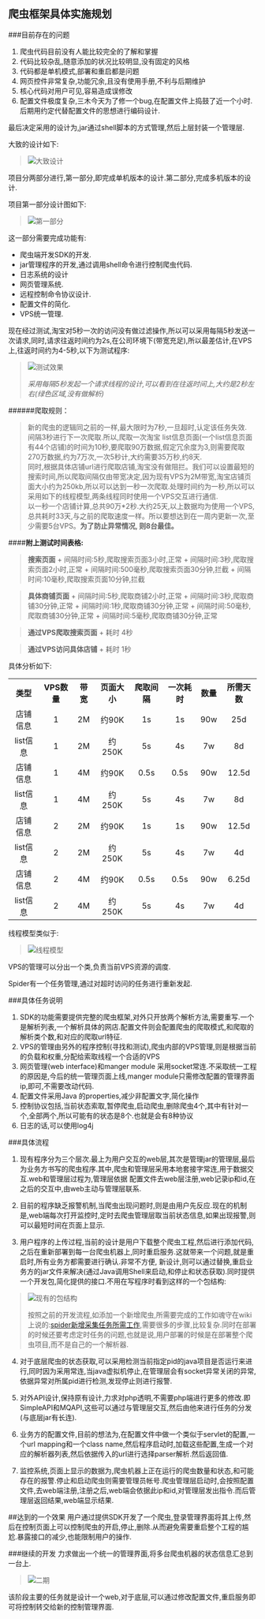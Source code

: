 爬虫框架具体实施规划
---

###目前存在的问题
1. 爬虫代码目前没有人能比较完全的了解和掌握
2. 代码比较杂乱,随意添加的状况比较明显,没有固定的风格
3. 代码都是单机模式,部署和重启都是问题
4. 网页控件非常复杂,功能冗余,且没有使用手册,不利与后期维护
5. 核心代码对用户可见,容易造成误修改
6. 配置文件极度复杂,三木今天为了修一个bug,在配置文件上捣鼓了近一个小时.后期用约定代替配置文件的思想进行编码设计.


最后决定采用的设计为,jar通过shell脚本的方式管理,然后上层封装一个管理层.

大致的设计如下:

> ![大致设计](images/ants-2.jpeg)

项目分两部分进行,第一部分,即完成单机版本的设计.第二部分,完成多机版本的设计.

项目第一部分设计图如下:

> ![第一部分](images/ants-5.jpeg)

这一部分需要完成功能有:

+ 爬虫端开发SDK的开发.
+ jar管理程序的开发,通过调用shell命令进行控制爬虫代码.
+ 日志系统的设计
+ 网页管理系统.
+ 远程控制命令协议设计.
+ 配置文件的简化.
+ VPS统一管理.

现在经过测试,淘宝对5秒一次的访问没有做过滤操作,所以可以采用每隔5秒发送一次请求,同时,请求往返时间约为2s,在公司环境下(带宽充足),所以最差估计,在VPS上,往返时间约为4-5秒,以下为测试程序:

> ![测试效果](images/antsd-1.png)
>
> *采用每隔5秒发起一个请求线程的设计,可以看到在往返时间上,大约是2秒左右(绿色区域,没有做解析)*

######爬取规则：
>新的爬虫的逻辑同之前的一样,最大限时为7秒,一旦超时,认定该任务失效.<br>
间隔3秒进行下一次爬取.所以,爬取一次淘宝 list信息页面(一个list信息页面有44个店铺)的时间为10秒,要爬取90万数据,假定冗余度为3,则需要爬取270万数据,约为7万次,一次5秒计,大约需要35万秒,约8天.<br>
同时,根据具体店铺url进行爬取店铺,淘宝没有做阻拦。我们可以设置最短的搜索时间,所以爬取间隔仅由带宽决定,因为现有VPS为2M带宽,淘宝店铺页面大小约为250kb,所以可以达到一秒一次爬取.处理时间约为一秒,所以可以采用如下的线程模型,两条线程同时使用一个VPS交互进行通信.<br>
以一秒一个店铺计算,总共90万*2秒.大约25天,以上数据均为使用一个VPS,总共耗时33天,与之前的爬取速度一样。所以要想达到在一周内更新一次,至少需要5台VPS。<b>为了防止异常情况, 则8台最佳。</b>

####**附上测试时间表格:**
>**搜索页面**
    + 间隔时间:5秒,爬取搜索页面3小时,正常
    + 间隔时间:3秒,爬取搜索页面2小时,正常
    + 间隔时间:500毫秒,爬取搜索页面30分钟,拦截
    + 间隔时间:10毫秒,爬取搜索页面10分钟,拦截 

>**具体商铺页面**
    + 间隔时间:5秒,爬取商铺2小时,正常
    + 间隔时间:3秒,爬取商铺30分钟,正常
    + 间隔时间:1秒,爬取商铺30分钟,正常
    + 间隔时间:50毫秒,爬取商铺30分钟,正常
    + 间隔时间:5毫秒,爬取商铺30分钟,正常

>**通过VPS爬取搜索页面**
    + 耗时 4秒

> **通过VPS访问具体店铺**
    + 耗时 1秒

具体分析如下:

<table>
<tr>
<th>类型</th>
<th>VPS数量</th>
<th>带宽</th>
<th>页面大小</th>
<th>爬取间隔</th>
<th>一次耗时</th>
<th>数量</th>
<th>所需天数</th>
</tr>
<tr align="center">
<td>店铺信息</td>
<td>1</td>
<td>2M</td>
<td>约90K</td>
<td>1s</td>
<td>1s</td>
<td>90w</td>
<td>25d</td>

</tr>
<tr align="center">
<td>list信息</td>
<td>1</td>
<td>2M</td>
<td>约250K</td>
<td>5s</td>
<td>4s</td>
<td>7w</td>
<td>8d</td>

</tr>
<tr align="center">
<td>店铺信息</td>
<td>1</td>
<td>4M</td>
<td>约90K</td>
<td>0.5s</td>
<td>0.5s</td>
<td>90w</td>
<td>12.5d</td>

</tr>
<tr align="center">
<td>list信息</td>
<td>1</td>
<td>4M</td>
<td>约250K</td>
<td>5s</td>
<td>4s</td>
<td>7w</td>
<td>8d</td>
</tr>
<tr align="center">
<td>店铺信息</td>
<td>2</td>
<td>2M</td>
<td>约90K</td>
<td>1s</td>
<td>1s</td>
<td>90w</td>
<td>12.5d</td>
</tr>
<tr align="center">
<td>list信息</td>
<td>2</td>
<td>2M</td>
<td>约250K</td>
<td>5s</td>
<td>4s</td>
<td>7w</td>
<td>4d</td>
</tr>
<tr align="center">
<td>店铺信息</td>
<td>2</td>
<td>4M</td>
<td>约90K</td>
<td>0.5s</td>
<td>0.5s</td>
<td>90w</td>
<td>6.25d</td>
</tr>
<tr align="center">
<td>list信息</td>
<td>2</td>
<td>4M</td>
<td>约250K</td>
<td>5s</td>
<td>4s</td>
<td>7w</td>
<td>4d</td>
</tr>
</table>



线程模型类似于:

> ![线程模型](images/antsd-2.jpeg)

VPS的管理可以分出一个类,负责当前VPS资源的调度.

Spider有一个任务管理,通过对超时访问的任务进行重新发起.

###具体任务说明
1. SDK的功能需要提供完整的爬虫框架,对外只开放两个解析方法,需要重写.一个是解析列表,一个解析具体的网店.配置文件则会配置爬虫的爬取模式,和爬取的解析类个数,和对应的爬取url特征.
2. VPS的管理由另外的程序控制(寻找和测试),爬虫内部的VPS管理,则是根据当前的负载和权重,分配给索取线程一个合适的VPS
3. 网页管理(web interface)和manger module 采用socket常连.不采取统一工程的原因是,今后的统一管理页面上线,manger module只需修改配置的管理界面ip,即可,不需要改动代码.
4. 配置文件采用Java 的properties,减少非配置文字,简化操作
5. 控制协议包括,当前状态索取,暂停爬虫,启动爬虫,删除爬虫4个,其中有针对一个,全部两个,所以可能有的状态是8个.也就是会有8种协议
6. 日志的话,可以使用log4j

###具体流程
1. 现有程序分为三个层次.最上为用户交互的web层,其次是管理jar的管理层,最后为业务方书写的爬虫程序.其中,爬虫和管理层采用本地套接字常连,用于数据交互.web和管理层过程为,管理层依据
配置文件去web层注册,web记录ip和id,在之后的交互中,由web主动与管理层联系.

2. 目前的程序缺乏报警机制,当爬虫出现问题时,则是由用户先反应.现在的机制是,web端每次打开监控时,定时去爬虫管理层取当前状态信息,如果出现报警,则可以最短时间在页面上显示.

3. 用户程序的上传过程,当前的设计是用户下载整个爬虫工程,然后进行添加代码,之后在重新部署到每一台爬虫机器上,同时重启服务.这就带来一个问题,就是重启时,所有业务方都需要进行确认.非常不方便,
新设计,则可以通过替换,重启业务方的jar文件来解决(通过Java调用Shell来启动,和停止和状态获取).同时提供一个开发包,简化提供的接口.不用在写程序时看到这样的一个包结构:
>
> ![现有的包结构](images/antd-3.png)
>
> 按照之前的开发流程,如添加一个新增爬虫,所需要完成的工作如魂守在wiki上说的:[spider新增采集任务所需工作](http://wiki.mogujie.org/pages/viewpage.action?pageId=29851858),需要很多的步骤,比较复杂.同时在部署的时候还要考虑定时任务的问题,也就是说,用户部署的时候是在部署整个爬虫项目,而不是自己的一个解析器.

4. 对于底层爬虫的状态获取,可以采用检测当前指定pid的java项目是否运行来进行,同时因为采用常连,当java虚拟机停止,在管理层会有socket异常关闭的异常,依据异常对所属pid进行检测,发现停止则进行报警.

5. 对外API设计,保持原有设计,力求对php透明,不需要php端进行更多的修改.即SimpleAPI和MQAPI,这些可以通过与管理层交互,然后由他来进行任务的分发(与底层jar有长连).

6. 业务方的配置文件,目前的想法为,在配置文件中做一个类似于servlet的配置,一个url mapping和一个class name,然后程序启动时,加载这些配置,生成一个对应的解析器列表,然后依据传入的url进行选择parser解析.然后返回值.

7. 监控系统,页面上显示的数据为,爬虫机器上正在运行的爬虫数量和状态,和可能存在的报警.停止和启动爬虫则需要管理员帐号.爬虫管理层启动时,会按照配置文件,去web端注册,注册之后,web端会依据此ip和id,对管理层发出指令.而后管理层返回结果,web端显示结果.

##达到的一个效果
用户通过提供SDK开发了一个爬虫,登录管理界面将其上传,然后在控制页面上可以控制爬虫的开启,停止,删除.从而避免需要重启整个工程的尴尬.暴露接口的减少,也能限制用户的操作.

###继续的开发
力求做出一个统一的管理界面,将多台爬虫机器的状态信息汇总到一台上.

> ![二期](images/ants-6.jpeg)

该阶段主要的任务就是设计一个web,对于底层,可以通过修改配置文件,重启服务即可将控制转交给新的控制管理界面.

